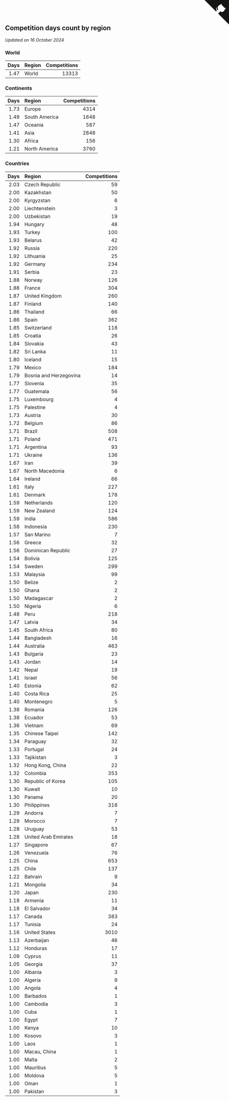 ## Competition days count by region

*Updated on 16 October 2024*


### World

| Days | Region | Competitions |
| ---: | :--- | ---: |
| 1.47 | World | 13313 |

### Continents

| Days | Region | Competitions |
| ---: | :--- | ---: |
| 1.73 | Europe | 4314 |
| 1.49 | South America | 1648 |
| 1.47 | Oceania | 587 |
| 1.41 | Asia | 2848 |
| 1.30 | Africa | 156 |
| 1.21 | North America | 3760 |

### Countries

| Days | Region | Competitions |
| ---: | :--- | ---: |
| 2.03 | Czech Republic | 59 |
| 2.00 | Kazakhstan | 50 |
| 2.00 | Kyrgyzstan | 6 |
| 2.00 | Liechtenstein | 3 |
| 2.00 | Uzbekistan | 19 |
| 1.94 | Hungary | 48 |
| 1.93 | Turkey | 100 |
| 1.93 | Belarus | 42 |
| 1.92 | Russia | 220 |
| 1.92 | Lithuania | 25 |
| 1.92 | Germany | 234 |
| 1.91 | Serbia | 23 |
| 1.88 | Norway | 126 |
| 1.88 | France | 304 |
| 1.87 | United Kingdom | 260 |
| 1.87 | Finland | 140 |
| 1.86 | Thailand | 66 |
| 1.86 | Spain | 362 |
| 1.85 | Switzerland | 118 |
| 1.85 | Croatia | 26 |
| 1.84 | Slovakia | 43 |
| 1.82 | Sri Lanka | 11 |
| 1.80 | Iceland | 15 |
| 1.79 | Mexico | 184 |
| 1.79 | Bosnia and Herzegovina | 14 |
| 1.77 | Slovenia | 35 |
| 1.77 | Guatemala | 56 |
| 1.75 | Luxembourg | 4 |
| 1.75 | Palestine | 4 |
| 1.73 | Austria | 30 |
| 1.72 | Belgium | 86 |
| 1.71 | Brazil | 508 |
| 1.71 | Poland | 471 |
| 1.71 | Argentina | 93 |
| 1.71 | Ukraine | 136 |
| 1.67 | Iran | 39 |
| 1.67 | North Macedonia | 6 |
| 1.64 | Ireland | 66 |
| 1.61 | Italy | 227 |
| 1.61 | Denmark | 178 |
| 1.59 | Netherlands | 120 |
| 1.59 | New Zealand | 124 |
| 1.59 | India | 586 |
| 1.58 | Indonesia | 230 |
| 1.57 | San Marino | 7 |
| 1.56 | Greece | 32 |
| 1.56 | Dominican Republic | 27 |
| 1.54 | Bolivia | 125 |
| 1.54 | Sweden | 299 |
| 1.53 | Malaysia | 99 |
| 1.50 | Belize | 2 |
| 1.50 | Ghana | 2 |
| 1.50 | Madagascar | 2 |
| 1.50 | Nigeria | 6 |
| 1.48 | Peru | 218 |
| 1.47 | Latvia | 34 |
| 1.45 | South Africa | 80 |
| 1.44 | Bangladesh | 16 |
| 1.44 | Australia | 463 |
| 1.43 | Bulgaria | 23 |
| 1.43 | Jordan | 14 |
| 1.42 | Nepal | 19 |
| 1.41 | Israel | 56 |
| 1.40 | Estonia | 62 |
| 1.40 | Costa Rica | 25 |
| 1.40 | Montenegro | 5 |
| 1.38 | Romania | 126 |
| 1.38 | Ecuador | 53 |
| 1.36 | Vietnam | 69 |
| 1.35 | Chinese Taipei | 142 |
| 1.34 | Paraguay | 32 |
| 1.33 | Portugal | 24 |
| 1.33 | Tajikistan | 3 |
| 1.32 | Hong Kong, China | 22 |
| 1.32 | Colombia | 353 |
| 1.30 | Republic of Korea | 105 |
| 1.30 | Kuwait | 10 |
| 1.30 | Panama | 20 |
| 1.30 | Philippines | 318 |
| 1.29 | Andorra | 7 |
| 1.29 | Morocco | 7 |
| 1.28 | Uruguay | 53 |
| 1.28 | United Arab Emirates | 18 |
| 1.27 | Singapore | 67 |
| 1.26 | Venezuela | 76 |
| 1.25 | China | 653 |
| 1.25 | Chile | 137 |
| 1.22 | Bahrain | 9 |
| 1.21 | Mongolia | 34 |
| 1.20 | Japan | 230 |
| 1.18 | Armenia | 11 |
| 1.18 | El Salvador | 34 |
| 1.17 | Canada | 383 |
| 1.17 | Tunisia | 24 |
| 1.16 | United States | 3010 |
| 1.13 | Azerbaijan | 46 |
| 1.12 | Honduras | 17 |
| 1.09 | Cyprus | 11 |
| 1.05 | Georgia | 37 |
| 1.00 | Albania | 3 |
| 1.00 | Algeria | 9 |
| 1.00 | Angola | 4 |
| 1.00 | Barbados | 1 |
| 1.00 | Cambodia | 3 |
| 1.00 | Cuba | 1 |
| 1.00 | Egypt | 7 |
| 1.00 | Kenya | 10 |
| 1.00 | Kosovo | 3 |
| 1.00 | Laos | 1 |
| 1.00 | Macau, China | 1 |
| 1.00 | Malta | 2 |
| 1.00 | Mauritius | 5 |
| 1.00 | Moldova | 5 |
| 1.00 | Oman | 1 |
| 1.00 | Pakistan | 3 |


<a href="https://github.com/jonatanklosko/wca_statistics" class="github-corner" aria-label="View source on Github"><svg width="80" height="80" viewBox="0 0 250 250" style="fill:#151513; color:#fff; position: absolute; top: 0; border: 0; right: 0;" aria-hidden="true"><path d="M0,0 L115,115 L130,115 L142,142 L250,250 L250,0 Z"></path><path d="M128.3,109.0 C113.8,99.7 119.0,89.6 119.0,89.6 C122.0,82.7 120.5,78.6 120.5,78.6 C119.2,72.0 123.4,76.3 123.4,76.3 C127.3,80.9 125.5,87.3 125.5,87.3 C122.9,97.6 130.6,101.9 134.4,103.2" fill="currentColor" style="transform-origin: 130px 106px;" class="octo-arm"></path><path d="M115.0,115.0 C114.9,115.1 118.7,116.5 119.8,115.4 L133.7,101.6 C136.9,99.2 139.9,98.4 142.2,98.6 C133.8,88.0 127.5,74.4 143.8,58.0 C148.5,53.4 154.0,51.2 159.7,51.0 C160.3,49.4 163.2,43.6 171.4,40.1 C171.4,40.1 176.1,42.5 178.8,56.2 C183.1,58.6 187.2,61.8 190.9,65.4 C194.5,69.0 197.7,73.2 200.1,77.6 C213.8,80.2 216.3,84.9 216.3,84.9 C212.7,93.1 206.9,96.0 205.4,96.6 C205.1,102.4 203.0,107.8 198.3,112.5 C181.9,128.9 168.3,122.5 157.7,114.1 C157.9,116.9 156.7,120.9 152.7,124.9 L141.0,136.5 C139.8,137.7 141.6,141.9 141.8,141.8 Z" fill="currentColor" class="octo-body"></path></svg></a><style>.github-corner:hover .octo-arm{animation:octocat-wave 560ms ease-in-out}@keyframes octocat-wave{0%,100%{transform:rotate(0)}20%,60%{transform:rotate(-25deg)}40%,80%{transform:rotate(10deg)}}@media (max-width:500px){.github-corner:hover .octo-arm{animation:none}.github-corner .octo-arm{animation:octocat-wave 560ms ease-in-out}}</style>
